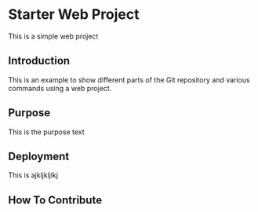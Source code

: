 # Starter Web Project

This is a simple web project

## Introduction

This is an example to show different parts of the Git repository and various commands using a web project.

## Purpose

This is the purpose text

## Deployment

This is ajkljkljlkj

## How To Contribute